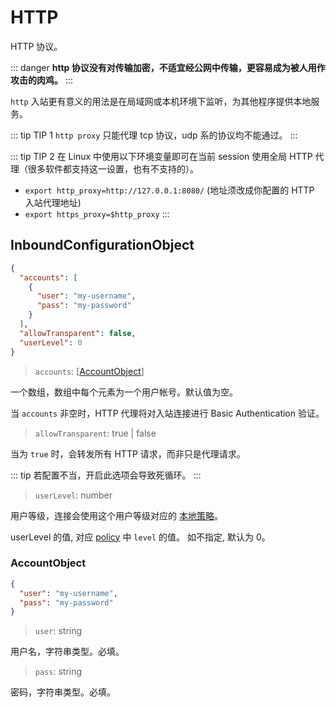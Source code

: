 # HTTP

HTTP 协议。

::: danger **http
协议没有对传输加密，不适宜经公网中传输，更容易成为被人用作攻击的肉鸡。** :::

`http` 入站更有意义的用法是在局域网或本机环境下监听，为其他程序提供本地服务。

::: tip TIP 1 `http proxy` 只能代理 tcp 协议，udp 系的协议均不能通过。 :::

::: tip TIP 2 在 Linux 中使用以下环境变量即可在当前 session 使用全局 HTTP
代理（很多软件都支持这一设置，也有不支持的）。

- `export http_proxy=http://127.0.0.1:8080/` (地址须改成你配置的 HTTP
  入站代理地址)
- `export https_proxy=$http_proxy` :::

## InboundConfigurationObject

```json
{
  "accounts": [
    {
      "user": "my-username",
      "pass": "my-password"
    }
  ],
  "allowTransparent": false,
  "userLevel": 0
}
```

> `accounts`: \[[AccountObject](#accountobject)\]

一个数组，数组中每个元素为一个用户帐号。默认值为空。

当 `accounts` 非空时，HTTP 代理将对入站连接进行 Basic Authentication 验证。

> `allowTransparent`: true | false

当为 `true` 时，会转发所有 HTTP 请求，而非只是代理请求。

::: tip 若配置不当，开启此选项会导致死循环。 :::

> `userLevel`: number

用户等级，连接会使用这个用户等级对应的
[本地策略](../policy.md#levelpolicyobject)。

userLevel 的值, 对应 [policy](../policy.md#policyobject) 中 `level` 的值。
如不指定, 默认为 0。

### AccountObject

```json
{
  "user": "my-username",
  "pass": "my-password"
}
```

> `user`: string

用户名，字符串类型。必填。

> `pass`: string

密码，字符串类型。必填。
